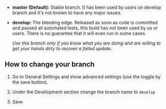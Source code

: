 - **master (Default):** Stable branch. It has been used by users on develop branch and it's not known to have any major issues.


- **develop:** The bleeding edge. Released as soon as code is committed and passed all automated tests, this build has not been used by us or users. There is no guarantee that it will even run in some cases. 

	*Use this branch only if you know what you are doing and are willing to get your hands dirty to recover a failed update.*

## How to change your branch ##

1. Go to General Settings and show advanced settings (use the toggle by the save button).

2. Under the Development section change the branch name to `develop`

3. Save
